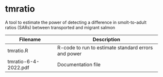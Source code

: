 # tmratio
A tool to estimate the power of detecting a difference in smolt-to-adult ratios (SARs) between transported and migrant salmon

Filename | Description
---------| -----------
tmratio.R | R-code to run to estimate standard errors and power
tmratio-6-4-2022.pdf | Documentation file
